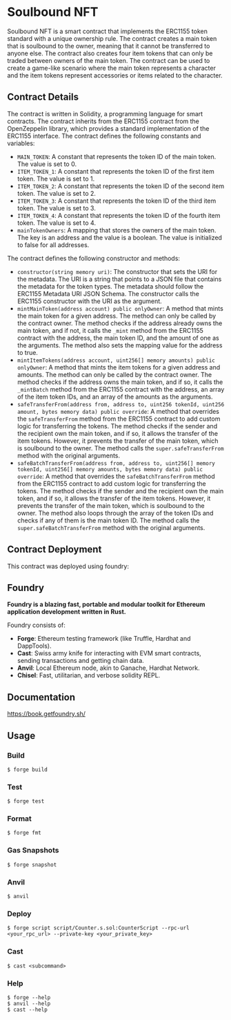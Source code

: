 # Soulbound NFT

Soulbound NFT is a smart contract that implements the ERC1155 token standard with a unique ownership rule. The contract creates a main token that is soulbound to the owner, meaning that it cannot be transferred to anyone else. The contract also creates four item tokens that can only be traded between owners of the main token. The contract can be used to create a game-like scenario where the main token represents a character and the item tokens represent accessories or items related to the character.

## Contract Details

The contract is written in Solidity, a programming language for smart contracts. The contract inherits from the ERC1155 contract from the OpenZeppelin library, which provides a standard implementation of the ERC1155 interface. The contract defines the following constants and variables:

- `MAIN_TOKEN`: A constant that represents the token ID of the main token. The value is set to 0.
- `ITEM_TOKEN_1`: A constant that represents the token ID of the first item token. The value is set to 1.
- `ITEM_TOKEN_2`: A constant that represents the token ID of the second item token. The value is set to 2.
- `ITEM_TOKEN_3`: A constant that represents the token ID of the third item token. The value is set to 3.
- `ITEM_TOKEN_4`: A constant that represents the token ID of the fourth item token. The value is set to 4.
- `mainTokenOwners`: A mapping that stores the owners of the main token. The key is an address and the value is a boolean. The value is initialized to false for all addresses.

The contract defines the following constructor and methods:

- `constructor(string memory uri)`: The constructor that sets the URI for the metadata. The URI is a string that points to a JSON file that contains the metadata for the token types. The metadata should follow the ERC1155 Metadata URI JSON Schema. The constructor calls the ERC1155 constructor with the URI as the argument.
- `mintMainToken(address account) public onlyOwner`: A method that mints the main token for a given address. The method can only be called by the contract owner. The method checks if the address already owns the main token, and if not, it calls the `_mint` method from the ERC1155 contract with the address, the main token ID, and the amount of one as the arguments. The method also sets the mapping value for the address to true.
- `mintItemTokens(address account, uint256[] memory amounts) public onlyOwner`: A method that mints the item tokens for a given address and amounts. The method can only be called by the contract owner. The method checks if the address owns the main token, and if so, it calls the `_mintBatch` method from the ERC1155 contract with the address, an array of the item token IDs, and an array of the amounts as the arguments.
- `safeTransferFrom(address from, address to, uint256 tokenId, uint256 amount, bytes memory data) public override`: A method that overrides the `safeTransferFrom` method from the ERC1155 contract to add custom logic for transferring the tokens. The method checks if the sender and the recipient own the main token, and if so, it allows the transfer of the item tokens. However, it prevents the transfer of the main token, which is soulbound to the owner. The method calls the `super.safeTransferFrom` method with the original arguments.
- `safeBatchTransferFrom(address from, address to, uint256[] memory tokenId, uint256[] memory amounts, bytes memory data) public override`: A method that overrides the `safeBatchTransferFrom` method from the ERC1155 contract to add custom logic for transferring the tokens. The method checks if the sender and the recipient own the main token, and if so, it allows the transfer of the item tokens. However, it prevents the transfer of the main token, which is soulbound to the owner. The method also loops through the array of the token IDs and checks if any of them is the main token ID. The method calls the `super.safeBatchTransferFrom` method with the original arguments.

## Contract Deployment

This contract was deployed using foundry:

## Foundry

**Foundry is a blazing fast, portable and modular toolkit for Ethereum application development written in Rust.**

Foundry consists of:

- **Forge**: Ethereum testing framework (like Truffle, Hardhat and DappTools).
- **Cast**: Swiss army knife for interacting with EVM smart contracts, sending transactions and getting chain data.
- **Anvil**: Local Ethereum node, akin to Ganache, Hardhat Network.
- **Chisel**: Fast, utilitarian, and verbose solidity REPL.

## Documentation

https://book.getfoundry.sh/

## Usage

### Build

```shell
$ forge build
```

### Test

```shell
$ forge test
```

### Format

```shell
$ forge fmt
```

### Gas Snapshots

```shell
$ forge snapshot
```

### Anvil

```shell
$ anvil
```

### Deploy

```shell
$ forge script script/Counter.s.sol:CounterScript --rpc-url <your_rpc_url> --private-key <your_private_key>
```

### Cast

```shell
$ cast <subcommand>
```

### Help

```shell
$ forge --help
$ anvil --help
$ cast --help
```
